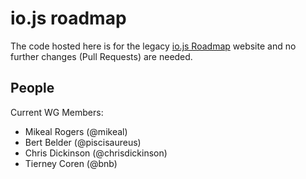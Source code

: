 # io.js roadmap

The code hosted here is for the legacy [io.js Roadmap](http://roadmap.iojs.org/) website and no further changes (Pull Requests) are needed.


## People

Current WG Members:

* Mikeal Rogers (@mikeal)
* Bert Belder (@piscisaureus)
* Chris Dickinson (@chrisdickinson)
* Tierney Coren (@bnb)
